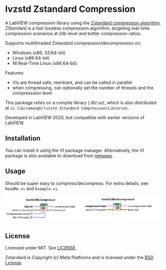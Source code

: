 # lvzstd Zstandard Compression

A LabVIEW compression library using the [Zstandard compression
algorithm](https://github.com/facebook/zstd). ZStandard is a fast
lossless compression algorithm, targeting real-time compression
scenarios at zlib-level and better compression ratios.

Supports multithraded Zstandard compression/decompression on:

* Windows (x86, 32/64-bit)
* Linux (x86 64-bit)
* NI Real-Time Linux (x86 64-bit)

Features:

* VIs are thread safe, reentrant, and can be called in parallel
* when compressing, can optionally set the number of threads and the
  compresssion level

This package relies on a compile library (.dll/.so), which is also
distributed at `vi.lib/samangh/lvzstd Zstandard Compression/Libraries`.

Developed in LabVIEW 2020, but compatible with earlier versions of
LabVIEW.

## Installation

You can install it using the VI package manager. Alternatively, the VI
package is also available to download from
[releases](https://github.com/samangh/wamplv/lvzstd/releases).

## Usage

Should be super easy to compress/decompress. For extra details, see
`ReadMe.vi` and `Example.vi`.

![Compress/Decopmress Vi](images/compress_decomress_help.png)

## License

Licensed under MIT. See [LICENSE](LICENSE).

Zstandard is Copyright (c) Meta Platforms and is licensed under the [BSD
License](https://raw.githubusercontent.com/facebook/zstd/refs/heads/dev/LICENSE).
